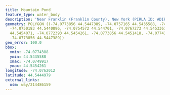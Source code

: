 ```yaml
---
title: Mountain Pond
feature_type: water_body
description: 'Near Franklin (Franklin County), New York (PIRLA ID: ADIR039)'
geometry: POLYGON ((-74.0773856 44.5447389, -74.0757165 44.5435588, -74.0749917 44.5437342,
  -74.0750183 44.5440896, -74.0754572 44.544701, -74.0767273 44.5453361, -74.0770132
  44.5454071, -74.0772393 44.5454261, -74.0773856 44.5451418, -74.0774388 44.5448621,
  -74.0773856 44.5447389))
geo_error: 100.0
bbox:
  xmin: -74.0774388
  ymin: 44.5435588
  xmax: -74.0749917
  ymax: 44.5454261
longitude: -74.0762012
latitude: 44.5444979
external_links:
  osm: way/214486159
---
```

